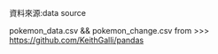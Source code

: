 資料來源:data source

pokemon_data.csv && pokemon_change.csv from >>> https://github.com/KeithGalli/pandas
